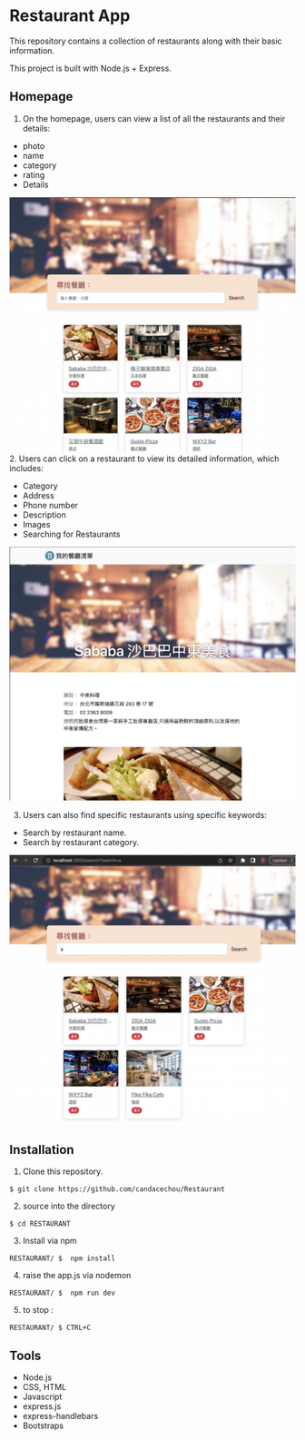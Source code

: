 # Restaurant App

This repository contains a collection of restaurants along with their basic information.

This project is built with Node.js + Express.

## Homepage

1. On the homepage, users can view a list of all the restaurants and their details:

  - photo
  - name
  - category
  - rating
  - Details

![search page](./images/index.png)
2. Users can click on a restaurant to view its detailed information, which includes:

  - Category
  - Address
  - Phone number
  - Description
  - Images
  - Searching for Restaurants

![search page](./images/details.png)

3. Users can also find specific restaurants using specific keywords:

  - Search by restaurant name.
  - Search by restaurant category.

  
![search page](./images/search.png)

## Installation 
1. Clone this repository.

``` 
$ git clone https://github.com/candacechou/Restaurant
```

2. source into the directory

```
$ cd RESTAURANT
```

3. Install via npm

```
RESTAURANT/ $  npm install
```
4. raise the app.js via nodemon

```
RESTAURANT/ $  npm run dev 
```

5. to stop :

```
RESTAURANT/ $ CTRL+C
```

## Tools

- Node.js
- CSS, HTML
- Javascript
- express.js
- express-handlebars
- Bootstraps